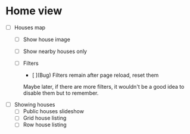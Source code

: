 # Home view

- [ ] Houses map
    - [ ] Show house image
    - [ ] Show nearby houses only
    - [ ] Filters
        - [ ]\(Bug) Filters remain after page reload, reset them
        
        Maybe later, if there are more filters, it wouldn't be a good idea to disable them but to remember.
- [ ] Showing houses
    - [ ] Public houses slideshow
    - [ ] Grid house listing
    - [ ] Row house listing
